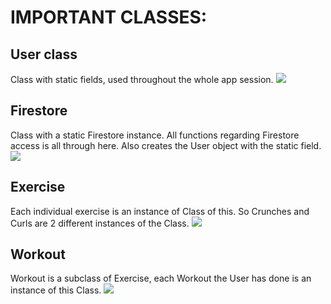 # IMPORTANT CLASSES:


## User class
Class with static fields, used throughout the whole app session.
![](https://github.com/mikexql/infosys-app/blob/LoginRegisterPage_CategoryPage_Firestore/Pasted%20image%2020240331010034.png)

## Firestore
Class with a static Firestore instance. All functions regarding Firestore access is all through here.
Also creates the User object with the static field.
![](https://github.com/mikexql/infosys-app/blob/LoginRegisterPage_CategoryPage_Firestore/Pasted%20image%2020240331010148.png)

## Exercise
Each individual exercise is an instance of Class of this. So Crunches and Curls are 2 different instances of the Class.
![](https://github.com/mikexql/infosys-app/blob/LoginRegisterPage_CategoryPage_Firestore/Pasted%20image%2020240331010242.png)

## Workout
Workout is a subclass of Exercise, each Workout the User has done is an instance of this Class.
![](https://github.com/mikexql/infosys-app/blob/LoginRegisterPage_CategoryPage_Firestore/Pasted%20image%2020240331010426.png)
